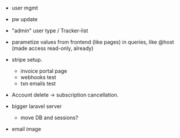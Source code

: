 * user mgmt
 * pw update

* "admin" user type / Tracker-list

* parametize values from frontend (like pages) in queries, like @host (made access read-only, already)

* stripe setup.
  * invoice portal page
  * webhooks test
  * txn emails test

* Account delete -> subscription cancellation.

* bigger laravel server
  * move DB and sessions?

* email image
